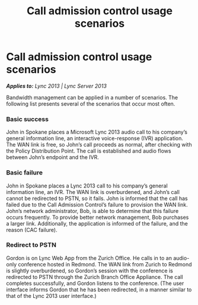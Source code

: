 ﻿---
title: Call admission control usage scenarios
TOCTitle: Call admission control usage scenarios
ms:assetid: fa499ce2-b28a-4b66-8e37-f8ce0fd8961e
ms:mtpsurl: https://msdn.microsoft.com/en-us/library/Dn466097(v=office.15)
ms:contentKeyID: 57103270
ms.date: 07/25/2014
mtps_version: v=office.15
---

# Call admission control usage scenarios


_**Applies to:** Lync 2013 | Lync Server 2013_

Bandwidth management can be applied in a number of scenarios. The following list presents several of the scenarios that occur most often.

### Basic success

John in Spokane places a Microsoft Lync 2013 audio call to his company’s general information line, an interactive voice-response (IVR) application. The WAN link is free, so John’s call proceeds as normal, after checking with the Policy Distribution Point. The call is established and audio flows between John’s endpoint and the IVR.

### Basic failure

John in Spokane places a Lync 2013 call to his company’s general information line, an IVR. The WAN link is overburdened, and John’s call cannot be redirected to PSTN, so it fails. John is informed that the call has failed due to the Call Admission Control’s failure to provision the WAN link. John’s network administrator, Bob, is able to determine that this failure occurs frequently. To provide better network management, Bob purchases a larger link. Additionally, the application is informed of the failure, and the reason (CAC failure).

### Redirect to PSTN

Gordon is on Lync Web App from the Zurich Office. He calls in to an audio-only conference hosted in Redmond. The WAN link from Zurich to Redmond is slightly overburdened, so Gordon’s session with the conference is redirected to PSTN through the Zurich Branch Office Appliance. The call completes successfully, and Gordon listens to the conference. (The user interface informs Gordon that he has been redirected, in a manner similar to that of the Lync 2013 user interface.)

